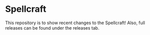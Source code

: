Spellcraft
=========
This repository is to show recent changes to the Spellcraft! Also, full releases can be found under the releases tab.

